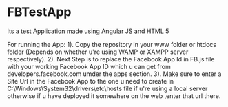 FBTestApp
=========

Its a test Application made using Angular JS and HTML 5

For running the App:
1). Copy the repository in your www folder or htdocs folder (Depends on whether u're using WAMP or XAMPP server respectively).
2). Next Step is to replace the Facebook App Id in FB.js file with your working Facebook App ID which u can get from developers.facebook.com umder the apps section.
3). Make sure to enter a Site Url in the Facebook App to the one u need to create in C:\Windows\System32\drivers\etc\hosts file
    if u're using a local server otherwise if u have deployed it somewhere on the web ,enter that url there.
